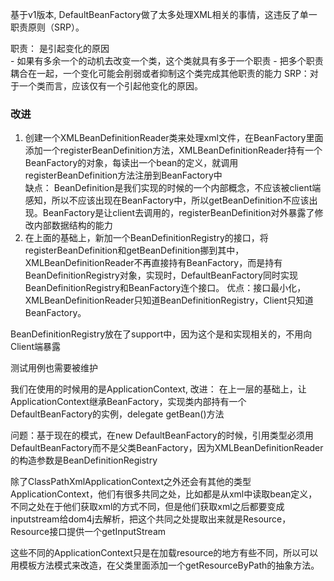 基于v1版本, DefaultBeanFactory做了太多处理XML相关的事情，这违反了单一职责原则（SRP）。

职责： 是引起变化的原因  
	- 如果有多余一个的动机去改变一个类，这个类就具有多于一个职责
	- 把多个职责耦合在一起，一个变化可能会削弱或者抑制这个类完成其他职责的能力
SRP：对于一个类而言，应该仅有一个引起他变化的原因。  
### 改进
1. 创建一个XMLBeanDefinitionReader类来处理xml文件，在BeanFactory里面添加一个registerBeanDefinition方法，XMLBeanDefinitionReader持有一个BeanFactory的对象，每读出一个bean的定义，就调用registerBeanDefinition方法注册到BeanFactory中  
缺点： BeanDefinition是我们实现的时候的一个内部概念，不应该被client端感知，所以不应该出现在BeanFactory中，所以getBeanDefinition不应该出现。BeanFactory是让client去调用的，registerBeanDefinition对外暴露了修改内部数据结构的能力  
2. 在上面的基础上，新加一个BeanDefinitionRegistry的接口，将registerBeanDefinition和getBeanDefinition挪到其中，XMLBeanDefinitionReader不再直接持有BeanFactory，而是持有BeanDefinitionRegistry对象，实现时，DefaultBeanFactory同时实现BeanDefinitionRegistry和BeanFactory连个接口。
优点：接口最小化，XMLBeanDefinitionReader只知道BeanDefinitionRegistry，Client只知道BeanFactory。

BeanDefinitionRegistry放在了support中，因为这个是和实现相关的，不用向Client端暴露

测试用例也需要被维护

我们在使用的时候用的是ApplicationContext,
改进：
在上一层的基础上，让ApplicationContext继承BeanFactory，实现类内部持有一个DefaultBeanFactory的实例，delegate getBean()方法

问题：基于现在的模式，在new DefaultBeanFactory的时候，引用类型必须用DefaultBeanFactory而不是父类BeanFactory，因为XMLBeanDefinitionReader的构造参数是BeanDefinitionRegistry


除了ClassPathXmlApplicationContext之外还会有其他的类型ApplicationContext，他们有很多共同之处，比如都是从xml中读取bean定义，不同之处在于他们获取xml的方式不同，但是他们获取xml之后都要变成inputstream给dom4j去解析，把这个共同之处提取出来就是Resource，Resource接口提供一个getInputStream

这些不同的ApplicationContext只是在加载resource的地方有些不同，所以可以用模板方法模式来改造，在父类里面添加一个getResourceByPath的抽象方法。